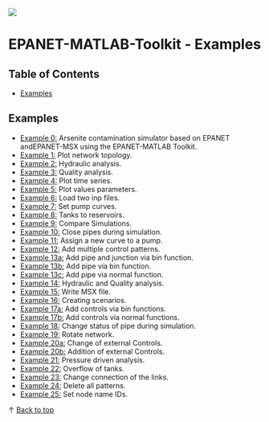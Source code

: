 <a href="http://www.kios.ucy.ac.cy"><img src="http://www.kios.ucy.ac.cy/templates/favourite/images/kios_logo_hover.png"/><a>


EPANET-MATLAB-Toolkit - Examples
==================================

## Table of Contents

- [Examples](#examples)

## Examples
- [Example 0:](./EX0_CCWI2016_contamination_simulation.m) Arsenite contamination simulator based on EPANET andEPANET-MSX using the EPANET-MATLAB Toolkit.
- [Example 1:](./EX1_Plot_network_topology.m) Plot network topology. 
- [Example 2:](./EX2_Hydraulic_analysis.m) Hydraulic analysis. 
- [Example 3:](./EX3_Quality_analysis.m) Quality analysis. 
- [Example 4:](./EX4_Plot_time_series.m) Plot time series.
- [Example 5:](./EX5_Plot_values_parameters.m) Plot values parameters. 
- [Example 6:](./EX6_load_two_inp_files.m) Load two inp files.
- [Example 7:](./EX7_set_pump_curves.m) Set pump curves.
- [Example 8:](./EX8_tanks_to_reservoirs.m) Tanks to reservoirs.
- [Example 9:](./EX9_compare_simulations.m) Compare Simulations.
- [Example 10:](./EX10_close_pipes_during_sim.m) Close pipes during simulation.
- [Example 11:](./EX11_assing_new_curve_pump.m) Assign a new curve to a pump.
- [Example 12:](./EX12_add_multiple_controlpatterns_bin.m) Add multiple control patterns.
- [Example 13a:](./EX13a_add_cvpipe_junction.m) Add pipe and junction via bin function.
- [Example 13b:](./EX13b_add_cvpipe_bin.m) Add pipe via bin function.
- [Example 13c:](./EX13c_add_cvpipe.m) Add pipe via normal function.
- [Example 14:](./EX14_hydraulic_and_quality_analysis.m) Hydraulic and Quality analysis.
- [Example 15:](./EX15_write_msx_file.m) Write MSX file.
- [Example 16:](./EX16_create_multiple_scenarios.m) Creating scenarios.
- [Example 17a:](./EX17a_add_multiple_controls_pipestatus_bin.m) Add controls via bin functions.
- [Example 17b:](./EX17b_add_multiple_controls_pipestatus.m) Add controls via normal functions.
- [Example 18:](./EX18_change_status_pipes.m) Change status of pipe during simulation.
- [Example 19:](./EX19_rotate_network.m) Rotate network.
- [Example 20a:](./EX20a_external_controls.m) Change of external Controls.
- [Example 20b:](./EX20b_external_controls.m) Addition of external Controls.
- [Example 21:](./EX21_Pressure_driven_analysis_option.m) Pressure driven analysis.
- [Example 22:](./EX22_Overflow_option_for_tanks.m) Overflow of tanks.
- [Example 23:](./EX23_Change_connection_links.m) Change connection of the links.
- [Example 24:](./EX24_delete_all_patterns.m) Delete all patterns.
- [Example 25:](./EX25_set_node_name_ids.m) Set node name IDs.

&uparrow; [Back to top](#table-of-contents)


